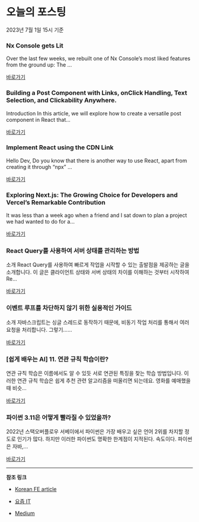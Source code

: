 # 오늘의 포스팅 
2023년 7월 1일 15시 기준 

### Nx Console gets Lit 

 Over the last few weeks, we rebuilt one of Nx Console’s most liked features from the ground up: The ... 

 [바로가기](https://medium.com/nrwl/nx-console-gets-lit-ca339743ff4f?source=tag_page---------0-84--------------------2644d720_e29b_4abb_abcd_f0963110dc6b-------17) 

### Building a Post Component with Links, onClick Handling, Text Selection, and Clickability Anywhere. 

 Introduction In this article, we will explore how to create a versatile post component in React that... 

 [바로가기](https://medium.com/@lastcallofsummer/building-a-post-component-with-links-onclick-handling-text-selection-and-clickability-anywhere-21c690d56c5a?source=tag_page---------0-84--------------------a256de1f_8ff9_447f_96ad_aedb48c59d2d-------17) 

### Implement React using the CDN Link 

 Hello Dev, Do you know that there is another way to use React, apart from creating it through “npx” ... 

 [바로가기](https://medium.com/@mibatman01/use-react-using-the-cdn-link-3515a576ebcd?source=tag_page---------0-84--------------------6022b635_55c5_483d_9570_2fa37164278b-------17) 

### Exploring Next.js: The Growing Choice for Developers and Vercel’s Remarkable Contribution 

 It was less than a week ago when a friend and I sat down to plan a project we had wanted to do for a... 

 [바로가기](https://medium.com/@achorisaac/exploring-next-js-the-growing-choice-for-developers-and-vercels-remarkable-contribution-493b0fce5171?source=tag_page---------0-84--------------------112ab0b8_0e75_424d_a057_576b9b7ce618-------17) 

###  React Query를 사용하여 서버 상태를 관리하는 방법 

 소개 React Query를 사용하여 빠르게 작업을 시작할 수 있는 출발점을 제공하는 글을 소개합니다. 이 글은 클라이언트 상태와 서버 상태의 차이를 이해하는 것부터 시작하여 Re... 

 [바로가기](https://kofearticle.substack.com/p/korean-fe-article-react-query-7b8) 

###  이벤트 루프를 차단하지 않기 위한 실용적인 가이드 

 소개 자바스크립트는 싱글 스레드로 동작하기 때문에, 비동기 작업 처리를 통해서 여러 요청을 처리합니다. 그렇기…... 

 [바로가기](https://kofearticle.substack.com/p/korean-fe-article-280) 

### [쉽게 배우는 AI] 11. 연관 규칙 학습이란? 

 연관 규칙 학습은 이름에서도 알 수 있듯 서로 연관된 특징을 찾는 학습 방법입니다. 이러한 연관 규칙 학습은 쉽게 추천 관련 알고리즘을 떠올리면 되는데요. 영화를 예매했을 때 비슷... 

 [바로가기](https://yozm.wishket.com/magazine/detail/2098/) 

### 파이썬 3.11은 어떻게 빨라질 수 있었을까? 

 2022년 스택오버플로우 서베이에서 파이썬은 가장 배우고 싶은 언어 2위를 차지할 정도로 인기가 많다. 하지만 이러한 파이썬도 명확한 한계점이 지적된다. 속도이다. 파이썬은 자바,... 

 [바로가기](https://yozm.wishket.com/magazine/detail/2096/) 

---

**참조 링크**

- [Korean FE article](https://kofearticle.substack.com) 

- [요즘 IT](https://yozm.wishket.com/magazine) 

- [Medium](https://medium.com) 

